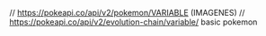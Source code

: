 // https://pokeapi.co/api/v2/pokemon/VARIABLE (IMAGENES)
// https://pokeapi.co/api/v2/evolution-chain/variable/ basic pokemon
